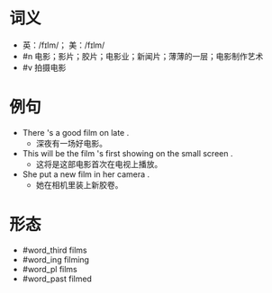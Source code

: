 # 词义
- 英：/fɪlm/； 美：/fɪlm/
- #n 电影；影片；胶片；电影业；新闻片；薄薄的一层；电影制作艺术
- #v 拍摄电影
# 例句
- There 's a good film on late .
	- 深夜有一场好电影。
- This will be the film 's first showing on the small screen .
	- 这将是这部电影首次在电视上播放。
- She put a new film in her camera .
	- 她在相机里装上新胶卷。
# 形态
- #word_third films
- #word_ing filming
- #word_pl films
- #word_past filmed
